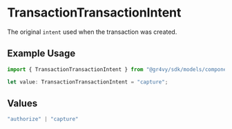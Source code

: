 # TransactionTransactionIntent

The original `intent` used when the transaction was created.

## Example Usage

```typescript
import { TransactionTransactionIntent } from "@gr4vy/sdk/models/components";

let value: TransactionTransactionIntent = "capture";
```

## Values

```typescript
"authorize" | "capture"
```